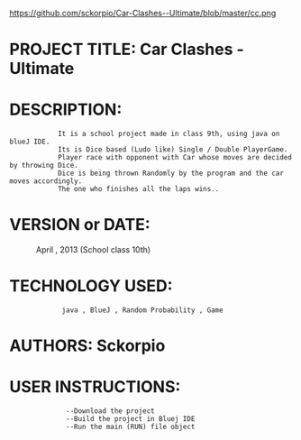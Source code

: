 https://github.com/sckorpio/Car-Clashes--Ultimate/blob/master/cc.png

# PROJECT TITLE: Car Clashes -Ultimate

# DESCRIPTION:
                It is a school project made in class 9th, using java on blueJ IDE. 
                Its is Dice based (Ludo like) Single / Double PlayerGame.
                Player race with opponent with Car whose moves are decided by throwing Dice.
                Dice is being thrown Randomly by the program and the car moves accordingly.
                The one who finishes all the laps wins..

# VERSION or DATE:
                April , 2013 (School class 10th)

# TECHNOLOGY USED: 
                 java , BlueJ , Random Probability , Game

# AUTHORS: Sckorpio

# USER INSTRUCTIONS:
                  --Download the project
                  --Build the project in Bluej IDE
                  --Run the main (RUN) file object


